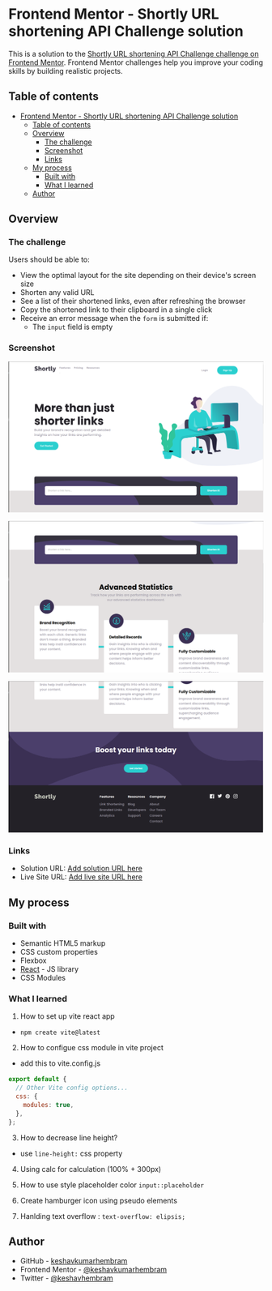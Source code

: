 # Frontend Mentor - Shortly URL shortening API Challenge solution

This is a solution to the [Shortly URL shortening API Challenge challenge on Frontend Mentor](https://www.frontendmentor.io/challenges/url-shortening-api-landing-page-2ce3ob-G). Frontend Mentor challenges help you improve your coding skills by building realistic projects.

## Table of contents

- [Frontend Mentor - Shortly URL shortening API Challenge solution](#frontend-mentor---shortly-url-shortening-api-challenge-solution)
  - [Table of contents](#table-of-contents)
  - [Overview](#overview)
    - [The challenge](#the-challenge)
    - [Screenshot](#screenshot)
    - [Links](#links)
  - [My process](#my-process)
    - [Built with](#built-with)
    - [What I learned](#what-i-learned)
  - [Author](#author)

## Overview

### The challenge

Users should be able to:

- View the optimal layout for the site depending on their device's screen size
- Shorten any valid URL
- See a list of their shortened links, even after refreshing the browser
- Copy the shortened link to their clipboard in a single click
- Receive an error message when the `form` is submitted if:
  - The `input` field is empty

### Screenshot

![First screenshot of Result]('./../screenshots/desktop-1.png)

![Second screenshot of Result]('./../screenshots/desktop-2.png)

![Third screenshot of Result]('./../screenshots/desktop-3.png)

### Links

- Solution URL: [Add solution URL here](https://your-solution-url.com)
- Live Site URL: [Add live site URL here](https://your-live-site-url.com)

## My process

### Built with

- Semantic HTML5 markup
- CSS custom properties
- Flexbox
- [React](https://reactjs.org/) - JS library
- CSS Modules


### What I learned

1. How to set up vite react app
- `npm create vite@latest`

2. How to configue css module in vite project

- add this to vite.config.js

```js
export default {
  // Other Vite config options...
  css: {
    modules: true,
  },
};
```

3. How to decrease line height?
- use `line-height:` css property

4. Using calc for calculation (100% + 300px) 

5. How to use style placeholder color
  `input::placeholder`

6. Create hamburger icon using pseudo elements

7. Hanlding text overflow : 
 `text-overflow: elipsis;`



## Author

- GitHub - [keshavkumarhembram](https://github.com/keshavkumarhembram)
- Frontend Mentor - [@keshavkumarhembram](https://www.frontendmentor.io/profile/keshavkumarhembram)
- Twitter - [@keshavhembram](https://twitter.com/keshavhembram)


